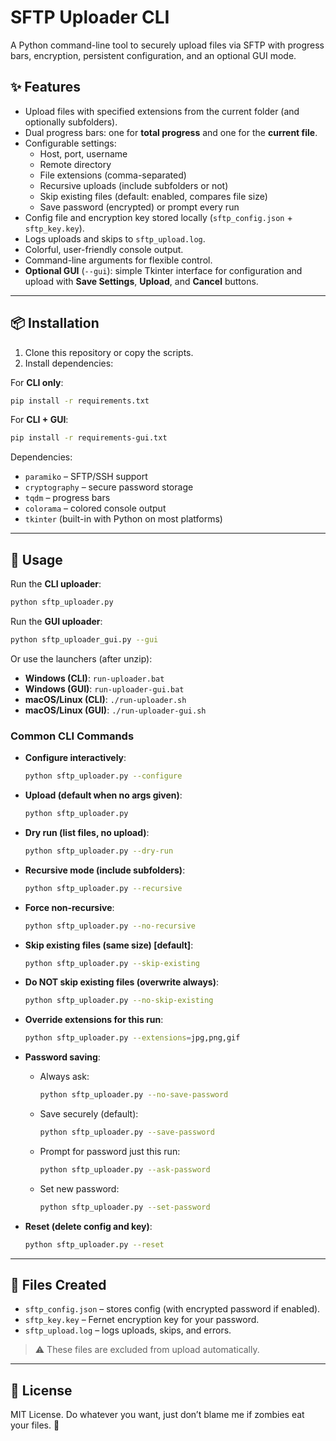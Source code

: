 # SFTP Uploader CLI

A Python command-line tool to securely upload files via SFTP with progress bars, encryption, persistent configuration, and an optional GUI mode.

## ✨ Features

- Upload files with specified extensions from the current folder (and optionally subfolders).
- Dual progress bars: one for **total progress** and one for the **current file**.
- Configurable settings:
  - Host, port, username
  - Remote directory
  - File extensions (comma-separated)
  - Recursive uploads (include subfolders or not)
  - Skip existing files (default: enabled, compares file size)
  - Save password (encrypted) or prompt every run
- Config file and encryption key stored locally (`sftp_config.json` + `sftp_key.key`).
- Logs uploads and skips to `sftp_upload.log`.
- Colorful, user-friendly console output.
- Command-line arguments for flexible control.
- **Optional GUI** (`--gui`): simple Tkinter interface for configuration and upload with **Save Settings**, **Upload**, and **Cancel** buttons.

---

## 📦 Installation

1. Clone this repository or copy the scripts.
2. Install dependencies:

For **CLI only**:

```bash
pip install -r requirements.txt
```

For **CLI + GUI**:

```bash
pip install -r requirements-gui.txt
```

Dependencies:

- `paramiko` – SFTP/SSH support  
- `cryptography` – secure password storage  
- `tqdm` – progress bars  
- `colorama` – colored console output  
- `tkinter` (built-in with Python on most platforms)  

---

## 🚀 Usage

Run the **CLI uploader**:

```bash
python sftp_uploader.py
```

Run the **GUI uploader**:

```bash
python sftp_uploader_gui.py --gui
```

Or use the launchers (after unzip):

- **Windows (CLI)**: `run-uploader.bat`  
- **Windows (GUI)**: `run-uploader-gui.bat`  
- **macOS/Linux (CLI)**: `./run-uploader.sh`  
- **macOS/Linux (GUI)**: `./run-uploader-gui.sh`  

### Common CLI Commands

- **Configure interactively**:
  ```bash
  python sftp_uploader.py --configure
  ```

- **Upload (default when no args given)**:
  ```bash
  python sftp_uploader.py
  ```

- **Dry run (list files, no upload)**:
  ```bash
  python sftp_uploader.py --dry-run
  ```

- **Recursive mode (include subfolders)**:
  ```bash
  python sftp_uploader.py --recursive
  ```

- **Force non-recursive**:
  ```bash
  python sftp_uploader.py --no-recursive
  ```

- **Skip existing files (same size) [default]**:
  ```bash
  python sftp_uploader.py --skip-existing
  ```

- **Do NOT skip existing files (overwrite always)**:
  ```bash
  python sftp_uploader.py --no-skip-existing
  ```

- **Override extensions for this run**:
  ```bash
  python sftp_uploader.py --extensions=jpg,png,gif
  ```

- **Password saving**:
  - Always ask:
    ```bash
    python sftp_uploader.py --no-save-password
    ```
  - Save securely (default):
    ```bash
    python sftp_uploader.py --save-password
    ```
  - Prompt for password just this run:
    ```bash
    python sftp_uploader.py --ask-password
    ```
  - Set new password:
    ```bash
    python sftp_uploader.py --set-password
    ```

- **Reset (delete config and key)**:
  ```bash
  python sftp_uploader.py --reset
  ```

---

## 📁 Files Created

- `sftp_config.json` – stores config (with encrypted password if enabled).
- `sftp_key.key` – Fernet encryption key for your password.
- `sftp_upload.log` – logs uploads, skips, and errors.

> ⚠️ These files are excluded from upload automatically.

---

## 📝 License

MIT License. Do whatever you want, just don’t blame me if zombies eat your files. 🧟
